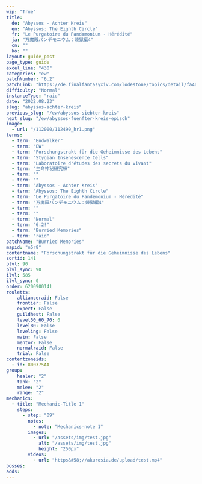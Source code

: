 ```yaml
---
wip: "True"
title:
  de: "Abyssos - Achter Kreis"
  en: "Abyssos: The Eighth Circle"
  fr: "Le Purgatoire du Pandæmonium - Hérédité"
  ja: "万魔殿パンデモニウム：煉獄編4"
  cn: ""
  ko: ""
layout: guide_post
page_type: guide
excel_line: "430"
categories: "ew"
patchNumber: "6.2"
patchLink: "https://de.finalfantasyxiv.com/lodestone/topics/detail/fa4ab09da72770313bea883816c2074e64889235"
difficulty: "Normal"
instanceType: "raid"
date: "2022.08.23"
slug: "abyssos-achter-kreis"
previous_slug: "/ew/abyssos-siebter-kreis"
next_slug: "/ew/abyssos-fuenfter-kreis-episch"
image:
  - url: "/112000/112490_hr1.png"
terms:
  - term: "Endwalker"
  - term: "EW"
  - term: "Forschungstrakt für die Geheimnisse des Lebens"
  - term: "Stygian Insenescence Cells"
  - term: "Laboratoire d'études des secrets du vivant"
  - term: "生命神秘研究棟"
  - term: ""
  - term: ""
  - term: "Abyssos - Achter Kreis"
  - term: "Abyssos: The Eighth Circle"
  - term: "Le Purgatoire du Pandæmonium - Hérédité"
  - term: "万魔殿パンデモニウム：煉獄編4"
  - term: ""
  - term: ""
  - term: "Normal"
  - term: "6.2!"
  - term: "Burried Memories"
  - term: "raid"
patchName: "Burried Memories"
mapid: "n5r8"
contentname: "Forschungstrakt für die Geheimnisse des Lebens"
sortid: 141
plvl: 90
plvl_sync: 90
ilvl: 585
ilvl_sync: 0
order: 6200900141
rouletts:
    allianceraid: False
    frontier: False
    expert: False
    guildhest: False
    level50_60_70: 0
    level80: False
    leveling: False
    main: False
    mentor: False
    normalraid: False
    trial: False
contentzoneids:
  - id: 800375AA
group:
    healer: "2"
    tank: "2"
    melee: "2"
    range: "2"
mechanics:
  - title: "Mechanic-Title 1"
    steps:
      - step: "09"
        notes:
          - note: "Mechanics-note 1"
        images:
          - url: "/assets/img/test.jpg"
            alt: "/assets/img/test.jpg"
            height: "250px"
        videos:
          - url: "https&#58;//akurosia.de/upload/test.mp4"
bosses:
adds:
---
```

